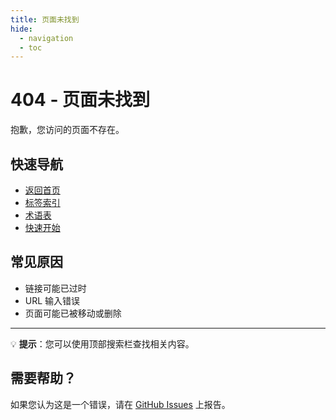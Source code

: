 ```yaml
---
title: 页面未找到
hide:
  - navigation
  - toc
---
```


# 404 - 页面未找到

抱歉，您访问的页面不存在。

## 快速导航

- [返回首页](index.md)
- [标签索引](tags.md)
- [术语表](Glossary.md)
- [快速开始](QuickStart.md)

## 常见原因

- 链接可能已过时
- URL 输入错误
- 页面可能已被移动或删除

---

💡 **提示**：您可以使用顶部搜索栏查找相关内容。

## 需要帮助？

如果您认为这是一个错误，请在 [GitHub Issues](https://github.com/mps-team-cn/Multiple_personality_system_wiki/issues) 上报告。
